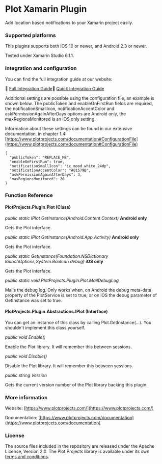 ﻿Plot Xamarin Plugin
===================
Add location based notifications to your Xamarin project easily.

### Supported platforms ###

This plugins supports both IOS 10 or newer, and Android 2.3 or newer.

Tested under Xamarin Studio 6.1.1.


### Integration and configuration ###

You can find the full integration guide at our website:

:book: [Full Integration Guide](https://files.plotprojects.com/documentation/#xamarin-integration):book: [Quick Integration Guide](https://www.plotprojects.com/quick-install#xamarin)

Additional settings are possible using the configuration file, an example is shown below. The publicToken and enableOnFirstRun fields are required, the notificationSmallIcon, notificationAccentColor and askPermissionAgainAfterDays options are Android only, the maxRegionsMonitored is an iOS only setting.

Information about these settings can be found in our extensive documentation, in chapter 1.4: [https://www.plotprojects.com/documentation#ConfigurationFile](https://www.plotprojects.com/documentation#ConfigurationFile)

```
{
  "publicToken": "REPLACE_ME",
  "enableOnFirstRun": true,
  "notificationSmallIcon": "ic_mood_white_24dp",
  "notificationAccentColor": "#01579B",
  "askPermissionAgainAfterDays": 3,
  "maxRegionsMonitored": 20
}
```

### Function Reference ###

#### PlotProjects.Plugin.Plot (Class) ####

_public static IPlot GetInstance(Android.Content.Context)_ **Android only**

Gets the Plot interface.

_public static IPlot GetInstance(Android.App.Activity)_ **Android only**

Gets the Plot interface.

_public static GetInstance(Foundation.NSDictionary launchOptions,System.Boolean debug)_ **iOS only**

Gets the Plot interface.

_public static void PlotProjects.Plugin.Plot.MailDebugLog_

Mails the debug log. Only works when, on Android the debug meta-data property of the PlotService is set to true, or on
iOS the debug parameter of GetInstance was set to true.

#### PlotProjects.Plugin.Abstractions.IPlot (Interface) ####

You can get an instance of this class by calling Plot.GetInstance(…). You shouldn't implement this
class yourself.

_public void Enable()_

Enable the Plot library. It will remember this between sessions.

_public void Disable()_

Disable the Plot library. It will remember this between sessions.

_public string Version_

Gets the current version number of the Plot library backing this plugin.


### More information ###
Website: [https://www.plotprojects.com/](https://www.plotprojects.com/)

Documentation: [https://www.plotprojects.com/documentation](https://www.plotprojects.com/documentation)

### License ###
The source files included in the repository are released under the Apache License, Version 2.0. The Plot Projects library is available under its own [terms and conditions](https://www.plotprojects.com/terms-and-conditions/).
